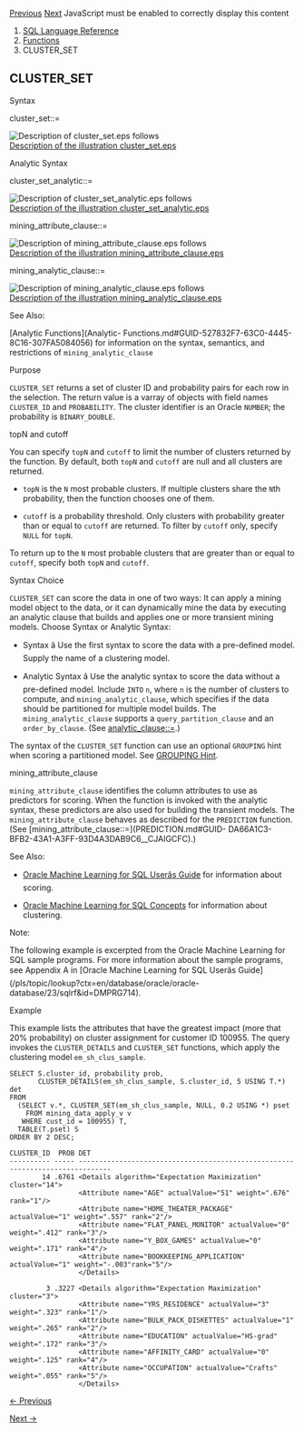 [Previous](CLUSTER_PROBABILITY.md) [Next](COALESCE.md) JavaScript must be
enabled to correctly display this content

  1. [SQL Language Reference ](index.md)
  2. [Functions](Functions.md)
  3. CLUSTER_SET 

## CLUSTER_SET

Syntax

cluster_set::=

![Description of cluster_set.eps
follows](https://docs.oracle.com/en/database/oracle/oracle-database/23/sqlrf/img/cluster_set.gif)  
[Description of the illustration cluster_set.eps](img_text/cluster_set.md)

Analytic Syntax

cluster_set_analytic::=

![Description of cluster_set_analytic.eps
follows](https://docs.oracle.com/en/database/oracle/oracle-database/23/sqlrf/img/cluster_set_analytic.gif)  
[Description of the illustration
cluster_set_analytic.eps](img_text/cluster_set_analytic.md)

mining_attribute_clause::=

![Description of mining_attribute_clause.eps
follows](https://docs.oracle.com/en/database/oracle/oracle-database/23/sqlrf/img/mining_attribute_clause.gif)  
[Description of the illustration
mining_attribute_clause.eps](img_text/mining_attribute_clause.md)

mining_analytic_clause::=

![Description of mining_analytic_clause.eps
follows](https://docs.oracle.com/en/database/oracle/oracle-database/23/sqlrf/img/mining_analytic_clause.gif)  
[Description of the illustration
mining_analytic_clause.eps](img_text/mining_analytic_clause.md)

See Also:

[Analytic Functions](Analytic-
Functions.md#GUID-527832F7-63C0-4445-8C16-307FA5084056) for information on
the syntax, semantics, and restrictions of `mining_analytic_clause`

Purpose

`CLUSTER_SET` returns a set of cluster ID and probability pairs for each row
in the selection. The return value is a varray of objects with field names
`CLUSTER_ID` and `PROBABILITY`. The cluster identifier is an Oracle `NUMBER`;
the probability is `BINARY_DOUBLE`.

topN and cutoff

You can specify `topN` and `cutoff` to limit the number of clusters returned
by the function. By default, both `topN` and `cutoff` are null and all
clusters are returned.

  * `topN` is the `N` most probable clusters. If multiple clusters share the `N`th probability, then the function chooses one of them. 

  * `cutoff` is a probability threshold. Only clusters with probability greater than or equal to `cutoff` are returned. To filter by `cutoff` only, specify `NULL` for `topN`. 

To return up to the `N` most probable clusters that are greater than or equal
to `cutoff`, specify both `topN` and `cutoff`.

Syntax Choice

`CLUSTER_SET` can score the data in one of two ways: It can apply a mining
model object to the data, or it can dynamically mine the data by executing an
analytic clause that builds and applies one or more transient mining models.
Choose Syntax or Analytic Syntax:

  * Syntax â Use the first syntax to score the data with a pre-defined model. Supply the name of a clustering model. 

  * Analytic Syntax â Use the analytic syntax to score the data without a pre-defined model. Include `INTO` `n`, where `n` is the number of clusters to compute, and `mining_analytic_clause`, which specifies if the data should be partitioned for multiple model builds. The `mining_analytic_clause` supports a `query_partition_clause` and an `order_by_clause`. (See [analytic_clause::=](Analytic-Functions.md#GUID-527832F7-63C0-4445-8C16-307FA5084056__CJAFAAIA).) 

The syntax of the `CLUSTER_SET` function can use an optional `GROUPING` hint
when scoring a partitioned model. See [GROUPING
Hint](Comments.md#GUID-9693C230-2616-4123-A1ED-3C41E9566F7A).

mining_attribute_clause

`mining_attribute_clause` identifies the column attributes to use as
predictors for scoring. When the function is invoked with the analytic syntax,
these predictors are also used for building the transient models. The
`mining_attribute_clause` behaves as described for the `PREDICTION` function.
(See [mining_attribute_clause::=](PREDICTION.md#GUID-
DA66A1C3-BFB2-43A1-A3FF-93D4A3DAB9C6__CJAIGCFC).)

See Also:

  * [Oracle Machine Learning for SQL Userâs Guide](/pls/topic/lookup?ctx=en/database/oracle/oracle-database/23/sqlrf&id=DMPRG004) for information about scoring. 

  * [Oracle Machine Learning for SQL Concepts](/pls/topic/lookup?ctx=en/database/oracle/oracle-database/23/sqlrf&id=DMCON008) for information about clustering. 

Note:

The following example is excerpted from the Oracle Machine Learning for SQL
sample programs. For more information about the sample programs, see Appendix
A in [Oracle Machine Learning for SQL Userâs
Guide](/pls/topic/lookup?ctx=en/database/oracle/oracle-
database/23/sqlrf&id=DMPRG714).

Example

This example lists the attributes that have the greatest impact (more that 20%
probability) on cluster assignment for customer ID 100955. The query invokes
the `CLUSTER_DETAILS` and `CLUSTER_SET` functions, which apply the clustering
model `em_sh_clus_sample`.

    
    
    SELECT S.cluster_id, probability prob,
           CLUSTER_DETAILS(em_sh_clus_sample, S.cluster_id, 5 USING T.*) det
    FROM
      (SELECT v.*, CLUSTER_SET(em_sh_clus_sample, NULL, 0.2 USING *) pset
        FROM mining_data_apply_v v
       WHERE cust_id = 100955) T,
      TABLE(T.pset) S
    ORDER BY 2 DESC;  
     
    CLUSTER_ID  PROB DET
    ---------- ----- ------------------------------------------------------------------------------
            14 .6761 <Details algorithm="Expectation Maximization" cluster="14">
                     <Attribute name="AGE" actualValue="51" weight=".676" rank="1"/>
                     <Attribute name="HOME_THEATER_PACKAGE" actualValue="1" weight=".557" rank="2"/>
                     <Attribute name="FLAT_PANEL_MONITOR" actualValue="0" weight=".412" rank="3"/>
                     <Attribute name="Y_BOX_GAMES" actualValue="0" weight=".171" rank="4"/>
                     <Attribute name="BOOKKEEPING_APPLICATION" actualValue="1" weight="-.003"rank="5"/>
                     </Details>
     
             3 .3227 <Details algorithm="Expectation Maximization" cluster="3">
                     <Attribute name="YRS_RESIDENCE" actualValue="3" weight=".323" rank="1"/>
                     <Attribute name="BULK_PACK_DISKETTES" actualValue="1" weight=".265" rank="2"/>
                     <Attribute name="EDUCATION" actualValue="HS-grad" weight=".172" rank="3"/>
                     <Attribute name="AFFINITY_CARD" actualValue="0" weight=".125" rank="4"/>
                     <Attribute name="OCCUPATION" actualValue="Crafts" weight=".055" rank="5"/>
                     </Details>


[← Previous](CLUSTER_PROBABILITY.md)

[Next →](COALESCE.md)
